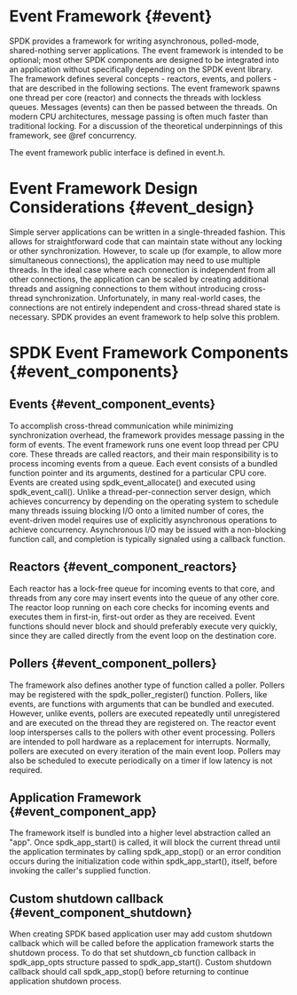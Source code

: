 # Event Framework {#event}

SPDK provides a framework for writing asynchronous, polled-mode,
shared-nothing server applications. The event framework is intended to be
optional; most other SPDK components are designed to be integrated into an
application without specifically depending on the SPDK event library. The
framework defines several concepts - reactors, events, and pollers - that are
described in the following sections. The event framework spawns one thread per
core (reactor) and connects the threads with lockless queues. Messages
(events) can then be passed between the threads. On modern CPU architectures,
message passing is often much faster than traditional locking. For a
discussion of the theoretical underpinnings of this framework, see @ref
concurrency.

The event framework public interface is defined in event.h.

# Event Framework Design Considerations {#event_design}

Simple server applications can be written in a single-threaded fashion. This
allows for straightforward code that can maintain state without any locking or
other synchronization. However, to scale up (for example, to allow more
simultaneous connections), the application may need to use multiple threads.
In the ideal case where each connection is independent from all other
connections, the application can be scaled by creating additional threads and
assigning connections to them without introducing cross-thread
synchronization. Unfortunately, in many real-world cases, the connections are
not entirely independent and cross-thread shared state is necessary. SPDK
provides an event framework to help solve this problem.

# SPDK Event Framework Components {#event_components}

## Events {#event_component_events}

To accomplish cross-thread communication while minimizing synchronization
overhead, the framework provides message passing in the form of events. The
event framework runs one event loop thread per CPU core. These threads are
called reactors, and their main responsibility is to process incoming events
from a queue. Each event consists of a bundled function pointer and its
arguments, destined for a particular CPU core. Events are created using
spdk_event_allocate() and executed using spdk_event_call(). Unlike a
thread-per-connection server design, which achieves concurrency by depending
on the operating system to schedule many threads issuing blocking I/O onto a
limited number of cores, the event-driven model requires use of explicitly
asynchronous operations to achieve concurrency. Asynchronous I/O may be issued
with a non-blocking function call, and completion is typically signaled using
a callback function.

## Reactors {#event_component_reactors}

Each reactor has a lock-free queue for incoming events to that core, and
threads from any core may insert events into the queue of any other core. The
reactor loop running on each core checks for incoming events and executes them
in first-in, first-out order as they are received. Event functions should
never block and should preferably execute very quickly, since they are called
directly from the event loop on the destination core.

## Pollers {#event_component_pollers}

The framework also defines another type of function called a poller. Pollers
may be registered with the spdk_poller_register() function. Pollers, like
events, are functions with arguments that can be bundled and executed.
However, unlike events, pollers are executed repeatedly until unregistered and
are executed on the thread they are registered on. The reactor event loop
intersperses calls to the pollers with other event processing. Pollers are
intended to poll hardware as a replacement for interrupts. Normally, pollers
are executed on every iteration of the main event loop. Pollers may also be
scheduled to execute periodically on a timer if low latency is not required.

## Application Framework {#event_component_app}

The framework itself is bundled into a higher level abstraction called an "app". Once
spdk_app_start() is called, it will block the current thread until the application
terminates by calling spdk_app_stop() or an error condition occurs during the
initialization code within spdk_app_start(), itself, before invoking the caller's
supplied function.

## Custom shutdown callback {#event_component_shutdown}

When creating SPDK based application user may add custom shutdown callback which
will be called before the application framework starts the shutdown process.
To do that set shutdown_cb function callback in spdk_app_opts structure passed
to spdk_app_start(). Custom shutdown callback should call spdk_app_stop() before
returning to continue application shutdown process.

